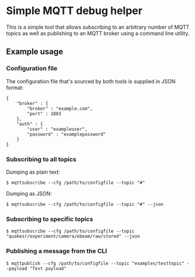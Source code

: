 # Simple MQTT debug helper

This is a simple tool that allows subscribing to an arbitrary number of
MQTT topics as well as publishing to an MQTT broker using a command line
utility.

## Example usage

### Configuration file

The configuration file that's sourced by both tools is supplied in JSON
format:

```
{
	"broker" : {
		"broker" : "example.com",
		"port" : 1883
	},
	"auth" : {
		"user" : "exampleuser",
		"password" : "examplepassword"
	}
}
```

### Subscribing to all topics

Dumping as plain text:

```
$ mqttsubscribe --cfg /path/to/configfile --topic "#"
```

Dumping as JSON:

```
$ mqttsubscribe --cfg /path/to/configfile --topic "#" --json
```

### Subscribing to specific topics

```
$ mqttsubscribe --cfg /path/to/configfile --topic "quakesr/experiment/camera/ebeam/raw/stored" --json
```

### Publishing a message from the CLI

```
$ mqttpublish --cfg /path/to/configfile --topic "examples/testtopic" --payload "Test payload"
```